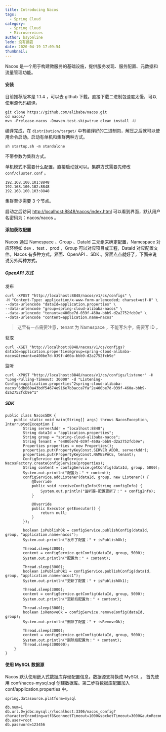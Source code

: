 ```yaml
---
title: Introducing Nacos
tags:
  - Spring Cloud
category:
  - Spring Cloud
  - Microservices
author: bsyonline
lede: 没有摘要
date: 2020-04-19 17:09:54
thumbnail:
---
```


Nacos 是一个用于构建微服务的基础设施，提供服务发现、服务配置、元数据和流量管理功能。

#### 安装
目前推荐版本是 1.1.4 ，可以去 github 下载。直接下载二进制包速度太慢，可以使用源代码编译。
```
git clone https://github.com/alibaba/nacos.git
cd nacos/
mvn -Prelease-nacos -Dmaven.test.skip=true clean install -U  
```
编译完成，在 ```distribution/target/``` 中有编译好的二进制包，解压之后就可以使用命令启动。启动有单机和集群两种方式。
```
sh startup.sh -m standalone
```
不带参数为集群方式。

单机模式不需要什么配置，直接启动就可以。集群方式需要先修改 ```conf/cluster.conf``` 。
```
192.168.100.101:8848
192.168.100.102:8848
192.168.100.103:8848
```
集群至少需要 3 个节点。

启动之后访问 [http://localhost:8848/nacos/index.html](http://localhost:8848/nacos/index.html) 可以看到界面，默认用户名密码为：nacos/nacos 。

#### 添加获取配置
Nacos 通过 Namespace 、Group 、DataId 三元组来确定配置，Namespace 对应环境如 dev 、test 、prod ，Group 可以对应项目或工程，DataId 对应配置文件。Nacos 有多种方式，界面、OpenAPI 、SDK 。界面点点就好了，下面来说说另外两种方式。
##### OpenAPI 方式
发布
```
curl -XPOST "http://localhost:8848/nacos/v1/cs/configs" \
-H "Content-Type: application/x-www-form-urlencoded; charset=utf-8" \
--data-urlencode "dataId=application.properties" \
--data-urlencode "group=spring-cloud-alibaba-nacos" \
--data-urlencode "tenant=e400be7d-039f-460a-bbb9-d2a2752fcb9e" \
--data-urlencode "content=application.name=nacos"
```
>这里有一点需要注意，tenant 为 Namespace ，不能写名字，需要写 ID 。

获取
```
curl -XGET "http://localhost:8848/nacos/v1/cs/configs?dataId=application.properties&group=spring-cloud-alibaba-nacos&tenant=e400be7d-039f-460a-bbb9-d2a2752fcb9e"
```
监听
```
curl -XPOST "http://localhost:8848/nacos/v1/cs/configs/listener" -H "Long-Pulling-Timeout: 30000" -d "Listening-Configs=application.properties^2spring-cloud-alibaba-nacos^6db060a43bdf54674e916e7b3acca7fa^2e400be7d-039f-460a-bbb9-d2a2752fcb9e^1"
```

##### SDK
```
public class NacosSDK {
    public static void main(String[] args) throws NacosException, InterruptedException {
        String serverAddr = "localhost:8848";
        String dataId = "application.properties";
        String group = "spring-cloud-alibaba-nacos";
        String tenant = "e400be7d-039f-460a-bbb9-d2a2752fcb9e";
        Properties properties = new Properties();
        properties.put(PropertyKeyConst.SERVER_ADDR, serverAddr);
        properties.put(PropertyKeyConst.NAMESPACE, tenant);
        ConfigService configService = NacosFactory.createConfigService(properties);
        String content = configService.getConfig(dataId, group, 5000);
        System.out.println("配置为：" + content);
        configService.addListener(dataId, group, new Listener() {
            @Override
            public void receiveConfigInfo(String configInfo) {
                System.out.println("监听器-配置更新了：" + configInfo);
            }

            @Override
            public Executor getExecutor() {
                return null;
            }
        });

        boolean isPublishOk = configService.publishConfig(dataId, group, "application.name=nacos");
        System.out.println("发布了配置：" + isPublishOk);

        Thread.sleep(3000);
        content = configService.getConfig(dataId, group, 5000);
        System.out.println("配置为：" + content);

        Thread.sleep(3000);
        boolean isPublishOk1 = configService.publishConfig(dataId, group, "application.name=nacos1");
        System.out.println("更新了配置：" + isPublishOk1);

        Thread.sleep(3000);
        content = configService.getConfig(dataId, group, 5000);
        System.out.println("更新后配置为：" + content);

        Thread.sleep(3000);
        boolean isRemoveOk = configService.removeConfig(dataId, group);
        System.out.println("删除了配置：" + isRemoveOk);

        Thread.sleep(3000);
        content = configService.getConfig(dataId, group, 5000);
        System.out.println("删除后配置为：" + content);
        Thread.sleep(300000);
    }
}
```

#### 使用 MySQL 数据源
Nacos 默认使用嵌入式数据库存储配置信息，数据源支持换成 MySQL 。
首先使用 conf/nacos-mysql.sql 创建数据库。第二步将数据库配置加入 conf/application.properties 中。
```
spring.datasource.platform=mysql

db.num=1
db.url.0=jdbc:mysql://localhost:3306/nacos_config?characterEncoding=utf8&connectTimeout=1000&socketTimeout=3000&autoReconnect=true
db.user=root
db.password=123456
```
